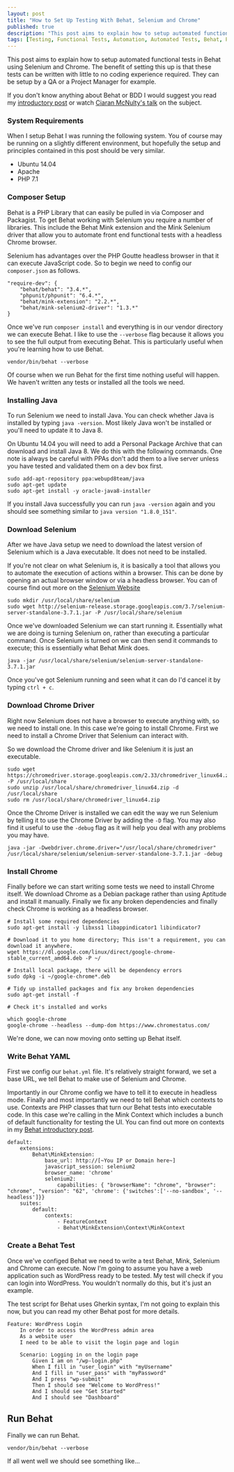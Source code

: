 ```yaml
---
layout: post
title: "How to Set Up Testing With Behat, Selenium and Chrome"
published: true
description: "This post aims to explain how to setup automated functional tests in Behat using Selenium and Chrome."
tags: [Testing, Functional Tests, Automation, Automated Tests, Behat, PHP, Selenium, BDD, Chrome, Linux]
---
```

This post aims to explain how to setup automated functional tests in Behat using Selenium and Chrome. The benefit of setting this up is that these tests can be written with little to no coding experience required. They can be setup by a QA or a Project Manager for example.

If you don't know anything about Behat or BDD I would suggest you read my [introductory post]() or watch [Ciaran McNulty's talk]() on the subject.

### System Requirements

When I setup Behat I was running the following system. You of course may be running on a slightly different environment, but hopefully the setup and principles contained in this post should be very similar.

- Ubuntu 14.04
- Apache
- PHP 7.1

### Composer Setup

Behat is a PHP Library that can easily be pulled in via Composer and Packagist. To get Behat working with Selenium you require a number of libraries. This include the Behat Mink extension and the Mink Selenium driver that allow you to automate front end functional tests with a headless Chrome browser.

Selenium has advantages over the PHP Goutte headless browser in that it can execute JavaScript code. So to begin we need to config our `composer.json` as follows.

```
"require-dev": {
    "behat/behat": "3.4.*",
    "phpunit/phpunit": "6.4.*",
    "behat/mink-extension": "2.2.*",
    "behat/mink-selenium2-driver": "1.3.*"
}
```

Once we've run `composer install` and everything is in our vendor directory we can execute Behat. I like to use the `--verbose` flag because it allows you to see the full output from executing Behat. This is particularly useful when you're learning how to use Behat.

```
vendor/bin/behat --verbose
```

Of course when we run Behat for the first time nothing useful will happen. We haven't written any tests or installed all the tools we need.

### Installing Java

To run Selenium we need to install Java. You can check whether Java is installed by typing `java -version`. Most likely Java won't be installed or you'll need to update it to Java 8.

On Ubuntu 14.04 you will need to add a Personal Package Archive that can download and install Java 8. We do this with the following commands. One note is always be careful with PPAs don't add them to a live server unless you have tested and validated them on a dev box first.

```
sudo add-apt-repository ppa:webupd8team/java
sudo apt-get update
sudo apt-get install -y oracle-java8-installer
```

If you install Java successfully you can run `java -version` again and you should see something similar to `java version "1.8.0_151"`.

### Download Selenium

After we have Java setup we need to download the latest version of Selenium which is a Java executable. It does not need to be installed.

If you're not clear on what Selenium is, it is basically a tool that allows you to automate the execution of actions within a browser. This can be done by opening an actual browser window or via a headless browser. You can of course find out more on the [Selenium Website]()

```
sudo mkdir /usr/local/share/selenium
sudo wget http://selenium-release.storage.googleapis.com/3.7/selenium-server-standalone-3.7.1.jar -P /usr/local/share/selenium
```

Once we've downloaded Selenium we can start running it. Essentially what we are doing is turning Selenium on, rather than executing a particular command. Once Selenium is turned on we can then send it commands to execute; this is essentially what Behat Mink does.

```
java -jar /usr/local/share/selenium/selenium-server-standalone-3.7.1.jar
```

Once you've got Selenium running and seen what it can do I'd cancel it by typing `ctrl + c`.

### Download Chrome Driver

Right now Selenium does not have a browser to execute anything with, so we need to install one. In this case we're going to install Chrome. First we need to install a Chrome Driver that Selenium can interact with.

So we download the Chrome driver and like Selenium it is just an executable.

```
sudo wget https://chromedriver.storage.googleapis.com/2.33/chromedriver_linux64.zip -P /usr/local/share
sudo unzip /usr/local/share/chromedriver_linux64.zip -d /usr/local/share
sudo rm /usr/local/share/chromedriver_linux64.zip
```

Once the Chrome Driver is installed we can edit the way we run Selenium by telling it to use the Chrome Driver by adding the `-D` flag. You may also find it useful to use the `-debug` flag as it will help you deal with any problems you may have.

```
java -jar -Dwebdriver.chrome.driver="/usr/local/share/chromedriver" /usr/local/share/selenium/selenium-server-standalone-3.7.1.jar -debug
```

### Install Chrome

Finally before we can start writing some tests we need to install Chrome itself. We download Chrome as a Debian package rather than using Aptitude and install it manually. Finally we fix any broken dependencies and finally check Chrome is working as a headless browser.

```
# Install some required dependencies
sudo apt-get install -y libxss1 libappindicator1 libindicator7

# Download it to you home directory; This isn't a requirement, you can download it anywhere.
wget https://dl.google.com/linux/direct/google-chrome-stable_current_amd64.deb -P ~/

# Install local package, there will be dependency errors
sudo dpkg -i ~/google-chrome*.deb

# Tidy up installed packages and fix any broken dependencies
sudo apt-get install -f

# Check it's installed and works

which google-chrome
google-chrome --headless --dump-dom https://www.chromestatus.com/
```

We're done, we can now moving onto setting up Behat itself.

### Write Behat YAML

First we config our `behat.yml` file. It's relatively straight forward, we set a base URL, we tell Behat to make use of Selenium and Chrome.

Importantly in our Chrome config we have to tell it to execute in headless mode. Finally and most importantly we need to tell Behat which contexts to use. Contexts are PHP classes that turn our Behat tests into executable code. In this case we're calling in the Mink Context which includes a bunch of default functionality for testing the UI. You can find out more on contexts in my [Behat introductory post]().

```
default:
    extensions:
        Behat\MinkExtension:
            base_url: http://[~You IP or Domain here~]
            javascript_session: selenium2
            browser_name: 'chrome'
            selenium2:
                capabilities: { "browserName": "chrome", "browser": "chrome", "version": "62", 'chrome': {'switches':['--no-sandbox', '--headless']}}
    suites:
        default:
            contexts:
                - FeatureContext
                - Behat\MinkExtension\Context\MinkContext
```

### Create a Behat Test

Once we've configed Behat we need to write a test Behat, Mink, Selenium and Chrome can execute. Now I'm going to assume you have a web application such as WordPress ready to be tested. My test will check if you can login into WordPress. You wouldn't normally do this, but it's just an example.

The test script for Behat uses Gherkin syntax, I'm not going to explain this now, but you can read my other Behat post for more details.

```
Feature: WordPress Login
    In order to access the WordPress admin area
    As a website user
    I need to be able to visit the login page and login

    Scenario: Logging in on the login page
        Given I am on "/wp-login.php"
        When I fill in "user_login" with "myUsername"
        And I fill in "user_pass" with "myPassword"
        And I press "wp-submit"
        Then I should see "Welcome to WordPress!"
        And I should see "Get Started"
        And I should see "Dashboard"
```

## Run Behat

Finally we can run Behat.

```
vendor/bin/behat --verbose
```

If all went well we should see something like...
